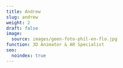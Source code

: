 ```yaml
---
title: Andrew
slug: andrew
weight: 2
draft: false
image:
  source: images/geen-foto-phil-en-flo.jpg
function: 3D Animator & AR Specialist
seo:
  noindex: true
---
```

